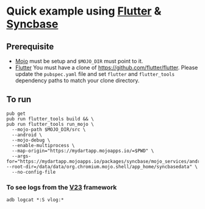 # Quick example using [Flutter](https://flutter.io) & [Syncbase](https://github.com/vanadium/mojo.syncbase)

## Prerequisite
- [Mojo](https://github.com/domokit/mojo) must be setup and `$MOJO_DIR` must point to it.
- [Flutter](http://flutter.io) You must have a clone of https://github.com/flutter/flutter. Please update the `pubspec.yaml` file
and set `flutter` and `flutter_tools` dependency paths to match your clone directory.

## To run
```
pub get
pub run flutter_tools build && \
pub run flutter_tools run_mojo \
  --mojo-path $MOJO_DIR/src \
  --android \
  --mojo-debug \
  --enable-multiprocess \
  --map-origin="https://mydartapp.mojoapps.io/=$PWD" \
  --args-for="https://mydartapp.mojoapps.io/packages/syncbase/mojo_services/android/syncbase_server.mojo --root-dir=/data/data/org.chromium.mojo.shell/app_home/syncbasedata" \
  --no-config-file
```

### To see logs from the [V23](https://v.io) framework
`adb logcat *:S vlog:*`

